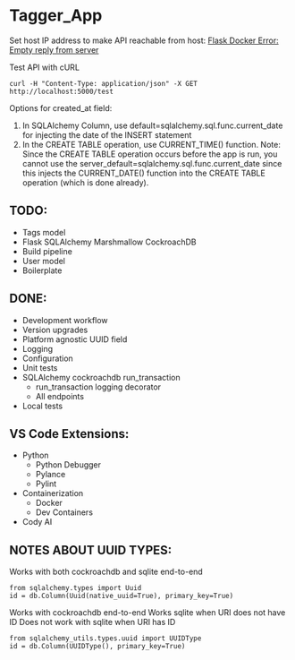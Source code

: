 # Tagger_App

Set host IP address to make API reachable from host: [Flask Docker Error: Empty reply from server](https://www.youtube.com/watch?v=4uoWRXuYfJs)

Test API with cURL
```
curl -H "Content-Type: application/json" -X GET http://localhost:5000/test
```

Options for created_at field:
1. In SQLAlchemy Column, use default=sqlalchemy.sql.func.current_date for injecting the date of the INSERT statement
2. In the CREATE TABLE operation, use CURRENT_TIME() function. 
Note: Since the CREATE TABLE operation occurs before the app is run, you cannot use the server_default=sqlalchemy.sql.func.current_date since this injects the CURRENT_DATE() function into the CREATE TABLE operation (which is done already).

## TODO:
* Tags model
* Flask SQLAlchemy Marshmallow CockroachDB
* Build pipeline
* User model
* Boilerplate

## DONE: 
* Development workflow
* Version upgrades
* Platform agnostic UUID field
* Logging
* Configuration
* Unit tests
* SQLAlchemy cockroachdb run_transaction
  * run_transaction logging decorator
  * All endpoints
* Local tests


## VS Code Extensions:
* Python
  * Python Debugger
  * Pylance
  * Pylint
* Containerization
  * Docker
  * Dev Containers
* Cody AI


## NOTES ABOUT UUID TYPES:
Works with both cockroachdb and sqlite end-to-end
```
from sqlalchemy.types import Uuid
id = db.Column(Uuid(native_uuid=True), primary_key=True)
```

Works with cockroachdb end-to-end
Works sqlite when URI does not have ID
Does not work with sqlite when URI has ID
```
from sqlalchemy_utils.types.uuid import UUIDType
id = db.Column(UUIDType(), primary_key=True)
``` 
 